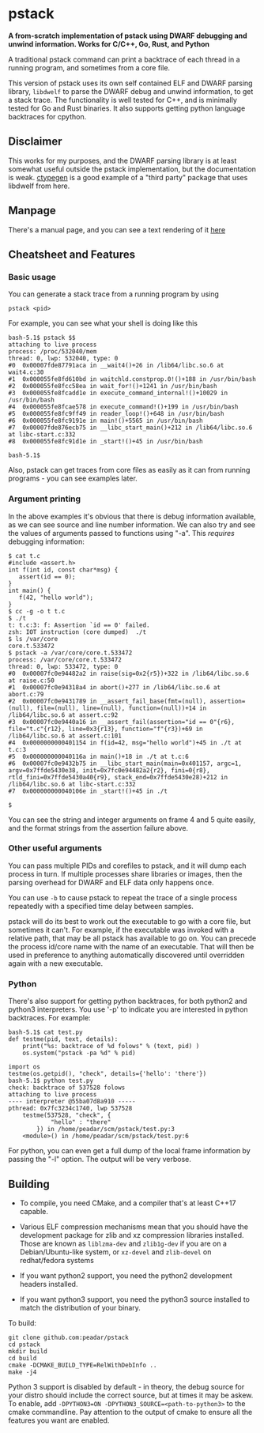 # pstack

**A from-scratch implementation of pstack using DWARF debugging and unwind
information.  Works for C/C++, Go, Rust, and Python**

A traditional pstack command can print a backtrace of each thread
in a running program, and sometimes from a core file.

This version of pstack uses its own self contained ELF and DWARF parsing
library, `libdwelf` to parse the DWARF debug and unwind information,
to get a stack trace. The functionality is well tested for C++, and is
minimally tested for Go and Rust binaries.  It also supports getting
python language backtraces for cpython.

## Disclaimer
This works for my purposes, and the DWARF parsing library is at least
somewhat useful outside the pstack implementation, but the documentation
is weak. [ctypegen](https://github.com/aristanetworks/ctypegen) is a
good example of a "third party" package that uses libdwelf from here.

## Manpage

There's a manual page, and you can see a text rendering of it
[here](./pstack.1.txt)

## Cheatsheet and Features

### Basic usage
You can generate a stack trace from a running program by using

`pstack <pid>`

For example, you can see what your shell is doing like this
```
bash-5.1$ pstack $$
attaching to live process
process: /proc/532040/mem
thread: 0, lwp: 532040, type: 0
#0  0x00007fde87791aca in __wait4()+26 in /lib64/libc.so.6 at wait4.c:30
#1  0x000055fe8fd610bd in waitchld.constprop.0!()+188 in /usr/bin/bash
#2  0x000055fe8fcc58ea in wait_for!()+1241 in /usr/bin/bash
#3  0x000055fe8fcadd1e in execute_command_internal!()+10029 in /usr/bin/bash
#4  0x000055fe8fcae578 in execute_command!()+199 in /usr/bin/bash
#5  0x000055fe8fc9ff49 in reader_loop!()+648 in /usr/bin/bash
#6  0x000055fe8fc9191e in main!()+5565 in /usr/bin/bash
#7  0x00007fde876ecb75 in __libc_start_main()+212 in /lib64/libc.so.6 at libc-start.c:332
#8  0x000055fe8fc91d1e in _start!()+45 in /usr/bin/bash

bash-5.1$
```
Also, pstack can get traces from core files as easily as it can from
running programs - you can see examples later.


### Argument printing
In the above examples it's obvious that there is debug information
available, as we can see source and line number information. We can also
try and see the values of arguments passed to functions using "-a". This
*requires* debugging information:
```
$ cat t.c
#include <assert.h>
int f(int id, const char*msg) {
   assert(id == 0);
}
int main() {
   f(42, "hello world");
}
$ cc -g -o t t.c
$ ./t
t: t.c:3: f: Assertion `id == 0' failed.
zsh: IOT instruction (core dumped)  ./t
$ ls /var/core
core.t.533472
$ pstack -a /var/core/core.t.533472
process: /var/core/core.t.533472
thread: 0, lwp: 533472, type: 0
#0  0x00007fc0e94482a2 in raise(sig=0x2{r5})+322 in /lib64/libc.so.6 at raise.c:50
#1  0x00007fc0e94318a4 in abort()+277 in /lib64/libc.so.6 at abort.c:79
#2  0x00007fc0e9431789 in __assert_fail_base(fmt=(null), assertion=(null), file=(null), line=(null), function=(null))+14 in /lib64/libc.so.6 at assert.c:92
#3  0x00007fc0e9440a16 in __assert_fail(assertion="id == 0"{r6}, file="t.c"{r12}, line=0x3{r13}, function="f"{r3})+69 in /lib64/libc.so.6 at assert.c:101
#4  0x0000000000401154 in f(id=42, msg="hello world")+45 in ./t at t.c:3
#5  0x000000000040116a in main()+18 in ./t at t.c:6
#6  0x00007fc0e9432b75 in __libc_start_main(main=0x401157, argc=1, argv=0x7ffde5430e38, init=0x7fc0e94482a2{r2}, fini=0{r8}, rtld_fini=0x7ffde5430a40{r9}, stack_end=0x7ffde5430e28)+212 in /lib64/libc.so.6 at libc-start.c:332
#7  0x000000000040106e in _start!()+45 in ./t

$
```

You can see the string and integer arguments on frame 4 and 5 quite
easily, and the format strings from the assertion failure above.


### Other useful arguments

You can pass multiple PIDs and corefiles to pstack, and it will dump
each process in turn. If multiple processes share libraries or images,
then the parsing overhead for DWARF and ELF data only happens once.

You can use `-b` to cause pstack to repeat the trace of a single process
repeatedly with a specified time delay between samples.

pstack will do its best to work out the executable to go with a core file,
but sometimes it can't. For example, if the executable was invoked with
a relative path, that may be all pstack has available to go on. You can
precede the process id/core name with the name of an executable. That
will then be used in preference to anything automatically discovered
until overridden again with a new executable.


### Python

There's also support for getting python backtraces, for both python2
and python3 interpreters. You use '-p' to indicate you are interested
in python backtraces. For example:

```
bash-5.1$ cat test.py
def testme(pid, text, details):
    print("%s: backtrace of %d folows" % (text, pid) )
    os.system("pstack -pa %d" % pid)

import os
testme(os.getpid(), "check", details={'hello': 'there'})
bash-5.1$ python test.py
check: backtrace of 537528 folows
attaching to live process
---- interpreter @55ba07d8a910 -----
pthread: 0x7fc3234c1740, lwp 537528
    testme(537528, "check", {
            "hello" : "there"
        }) in /home/peadar/scm/pstack/test.py:3
    <module>() in /home/peadar/scm/pstack/test.py:6

```

For python, you can even get a full dump of the local frame information
by passing the "-l" option. The output will be very verbose.

## Building

   * To compile, you need CMake, and a compiler that's at least C++17 capable.

   * Various ELF compression mechanisms mean that you should have the
     development package for zlib and xz compression libraries installed. Those
     are known as `liblzma-dev` and `zlib1g-dev` if you are on a
     Debian/Ubuntu-like system, or `xz-devel` and `zlib-devel` on redhat/fedora
     systems

   * If you want python2 support, you need the python2 development headers installed.

   * If you want python3 support, you need the python3 source installed to
     match the distribution of your binary.

To build:
```
git clone github.com:peadar/pstack
cd pstack
mkdir build
cd build
cmake -DCMAKE_BUILD_TYPE=RelWithDebInfo ..
make -j4
```

Python 3 support is disabled by default - in theory, the debug source for your
distro should include the correct source, but at times it may be askew. To
enable, add `-DPYTHON3=ON -DPYTHON3_SOURCE=<path-to-python3>` to the cmake
commandline.  Pay attention to the output of cmake to ensure all the features
you want are enabled.

